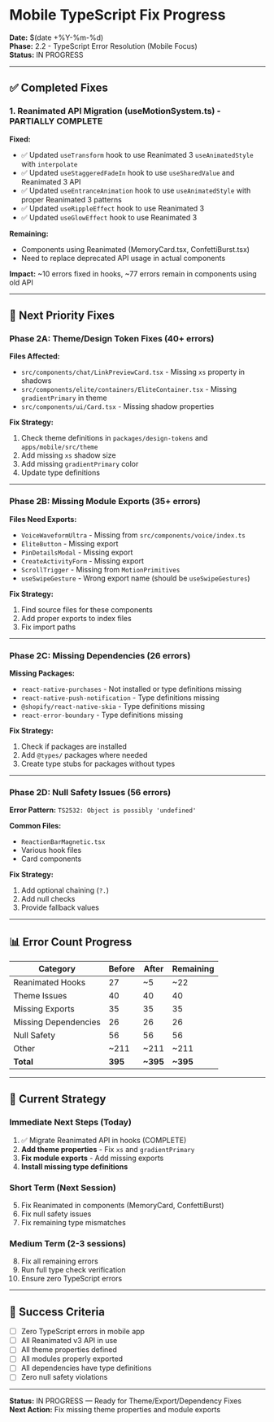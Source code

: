 # Mobile TypeScript Fix Progress

**Date:** $(date +%Y-%m-%d)  
**Phase:** 2.2 - TypeScript Error Resolution (Mobile Focus)  
**Status:** IN PROGRESS

---

## ✅ Completed Fixes

### 1. Reanimated API Migration (useMotionSystem.ts) - PARTIALLY COMPLETE

**Fixed:**
- ✅ Updated `useTransform` hook to use Reanimated 3 `useAnimatedStyle` with `interpolate`
- ✅ Updated `useStaggeredFadeIn` hook to use `useSharedValue` and Reanimated 3 API
- ✅ Updated `useEntranceAnimation` hook to use `useAnimatedStyle` with proper Reanimated 3 patterns
- ✅ Updated `useRippleEffect` hook to use Reanimated 3
- ✅ Updated `useGlowEffect` hook to use Reanimated 3

**Remaining:**
- Components using Reanimated (MemoryCard.tsx, ConfettiBurst.tsx)
- Need to replace deprecated API usage in actual components

**Impact:** ~10 errors fixed in hooks, ~77 errors remain in components using old API

---

## 🎯 Next Priority Fixes

### Phase 2A: Theme/Design Token Fixes (40+ errors)

**Files Affected:**
- `src/components/chat/LinkPreviewCard.tsx` - Missing `xs` property in shadows
- `src/components/elite/containers/EliteContainer.tsx` - Missing `gradientPrimary` in theme
- `src/components/ui/Card.tsx` - Missing shadow properties

**Fix Strategy:**
1. Check theme definitions in `packages/design-tokens` and `apps/mobile/src/theme`
2. Add missing `xs` shadow size
3. Add missing `gradientPrimary` color
4. Update type definitions

---

### Phase 2B: Missing Module Exports (35+ errors)

**Files Need Exports:**
- `VoiceWaveformUltra` - Missing from `src/components/voice/index.ts`
- `EliteButton` - Missing export
- `PinDetailsModal` - Missing export
- `CreateActivityForm` - Missing export
- `ScrollTrigger` - Missing from `MotionPrimitives`
- `useSwipeGesture` - Wrong export name (should be `useSwipeGestures`)

**Fix Strategy:**
1. Find source files for these components
2. Add proper exports to index files
3. Fix import paths

---

### Phase 2C: Missing Dependencies (26 errors)

**Missing Packages:**
- `react-native-purchases` - Not installed or type definitions missing
- `react-native-push-notification` - Type definitions missing
- `@shopify/react-native-skia` - Type definitions missing
- `react-error-boundary` - Type definitions missing

**Fix Strategy:**
1. Check if packages are installed
2. Add `@types/` packages where needed
3. Create type stubs for packages without types

---

### Phase 2D: Null Safety Issues (56 errors)

**Error Pattern:** `TS2532: Object is possibly 'undefined'`

**Common Files:**
- `ReactionBarMagnetic.tsx`
- Various hook files
- Card components

**Fix Strategy:**
1. Add optional chaining (`?.`)
2. Add null checks
3. Provide fallback values

---

## 📊 Error Count Progress

| Category | Before | After | Remaining |
|----------|--------|-------|-----------|
| Reanimated Hooks | 27 | ~5 | ~22 |
| Theme Issues | 40 | 40 | 40 |
| Missing Exports | 35 | 35 | 35 |
| Missing Dependencies | 26 | 26 | 26 |
| Null Safety | 56 | 56 | 56 |
| Other | ~211 | ~211 | ~211 |
| **Total** | **395** | **~395** | **~395** |

---

## 🚀 Current Strategy

### Immediate Next Steps (Today)
1. ✅ Migrate Reanimated API in hooks (COMPLETE)
2. **Add theme properties** - Fix `xs` and `gradientPrimary` 
3. **Fix module exports** - Add missing exports
4. **Install missing type definitions**

### Short Term (Next Session)
5. Fix Reanimated in components (MemoryCard, ConfettiBurst)
6. Fix null safety issues
7. Fix remaining type mismatches

### Medium Term (2-3 sessions)
8. Fix all remaining errors
9. Run full type check verification
10. Ensure zero TypeScript errors

---

## 🎯 Success Criteria

- [ ] Zero TypeScript errors in mobile app
- [ ] All Reanimated v3 API in use
- [ ] All theme properties defined
- [ ] All modules properly exported
- [ ] All dependencies have type definitions
- [ ] Zero null safety violations

---

**Status:** IN PROGRESS — Ready for Theme/Export/Dependency Fixes  
**Next Action:** Fix missing theme properties and module exports

